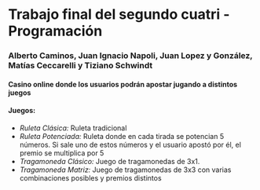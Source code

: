 # Trabajo final del segundo cuatri - Programación

### Alberto Caminos, Juan Ignacio Napoli, Juan Lopez y González, Matías Ceccarelli y Tiziano Schwindt

#### Casino online donde los usuarios podrán apostar jugando a distintos juegos

#### Juegos:

- *Ruleta Clásica:* Ruleta tradicional
- *Ruleta Potenciada:* Ruleta donde en cada tirada se potencian 5 números. Si sale uno de estos números y el usuario apostó por él, el premio se multiplica por 5
- *Tragamoneda Clásico:* Juego de tragamonedas de 3x1.
- *Tragamoneda Matriz:* Juego de tragamonedas de 3x3 con varias combinaciones posibles y premios distintos
